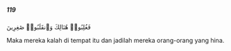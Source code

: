 ##### 119

<span class="ayah">فَغُلِبُوا۟ هُنَالِكَ وَٱنقَلَبُوا۟ صَٰغِرِينَ</span>

<span class="ayah_translation">Maka mereka kalah di tempat itu dan jadilah mereka orang-orang yang hina.</span>
